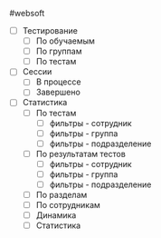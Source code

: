 #websoft 

- [ ] Тестирование
	- [ ] По обучаемым
	- [ ] По группам
	- [ ] По тестам
- [ ] Сессии
	- [ ] В процессе
	- [ ] Завершено
- [ ] Статистика
	- [ ] По тестам
		- [ ] фильтры - сотрудник
		- [ ] фильтры - группа
		- [ ] фильтры - подразделение
	- [ ] По результатам тестов
		- [ ] фильтры - сотрудник
		- [ ] фильтры - группа
		- [ ] фильтры - подразделение
	- [ ] По разделам
	- [ ] По сотрудникам
	- [ ] Динамика
	- [ ] Статистика